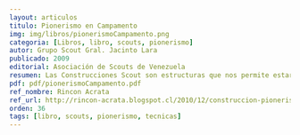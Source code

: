 ```yaml
---
layout: articulos
titulo: Pionerismo en Campamento
img: img/libros/pionerismoCampamento.png
categoria: [Libros, libro, scouts, pionerismo]
autor: Grupo Scout Gral. Jacinto Lara
publicado: 2009
editorial: Asociación de Scouts de Venezuela
resumen: Las Construcciones Scout son estructuras que nos permite estar cómodos dentro de un espacio Natural, permitiendo nuestra mayor estancia en lugar sin padecer por incomodidades o desavenir en el Campamento.
pdf: pdf/pionerismoCampamento.pdf
ref_nombre: Rincon Acrata
ref_url: http://rincon-acrata.blogspot.cl/2010/12/construccion-pionerismo.html
orden: 36
tags: [libro, scouts, pionerismo, tecnicas]
---
```

